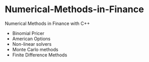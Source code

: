 # Numerical-Methods-in-Finance
Numerical Methods in Finance with C++

- Binomial Pricer
- American Options
- Non-linear solvers
- Monte Carlo methods
- Finite Difference Methods
